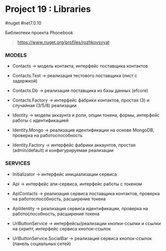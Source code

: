 # Project 19 : Libraries
#nuget #net7.0.10

Библиотеки проекта Phonebook

> https://www.nuget.org/profiles/rozhkovsvyat

### MODELS

* Contacts -> модель контакта, интерфейс поставщика контактов

* Contacts.Test -> реализация тестового поставщика (лист с задержкой)

* Contacts.Db -> реализация поставщика из базы данных (efcore)
  
* Contacts.Factory -> интерфейс фабрики контактов, простая (3) и случайная (3/5/8) реализации

* Identity -> модели аккаунта и роли, опции токена, формы, интерфейс работы с идентификацией

* Identity.Mongo -> реализация идентификации на основе MongoDB, проверка на работоспособность

* Identity.Factory -> интерфейс фабрики аккаунтов, простая (admin/default) и конфигурируемая реализации

### SERVICES

* Initializator -> интерфейс инициализации сервиса

* Api -> интерфейс апи-сервиса, интерфейс работы с токеном

* ApiContacts -> реализация сервиса поставщика контактов, проверка на работоспособность, расширение токена

* ApiIdentity -> реализация сервиса идентификации, проверка на работоспособность, расширение токена

* UrlButtonService -> интерфейсы/реализации кнопки-ссылки и ссылки на скрипт, интерфейс сервиса кнопок-ссылок

* UrlButtonService.SocialBar -> реализация сервиса кнопок-ссылок (панель социальных сетей)
